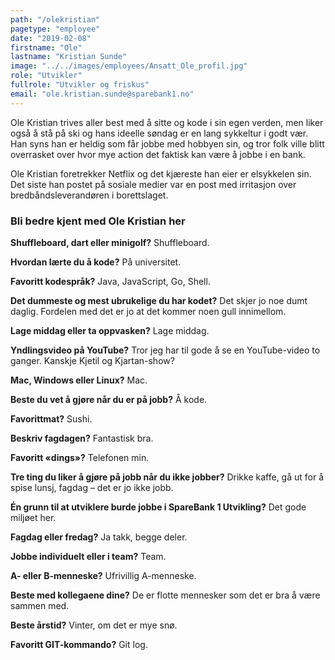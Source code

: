 ```yaml
---
path: "/olekristian"
pagetype: "employee"
date: "2019-02-08"
firstname: "Ole"
lastname: "Kristian Sunde"
image: "../../images/employees/Ansatt_Ole_profil.jpg"
role: "Utvikler"
fullrole: "Utvikler og friskus"
email: "ole.kristian.sunde@sparebank1.no"
---
```


Ole Kristian trives aller best med å sitte og kode i sin egen verden, men liker også å stå på ski og hans ideelle søndag er en lang sykkeltur i godt vær. Han syns han er heldig som får jobbe med hobbyen sin, og tror folk ville blitt overrasket over hvor mye action det faktisk kan være å jobbe i en bank.

Ole Kristian foretrekker Netflix og det kjæreste han eier er elsykkelen sin. Det siste han postet på sosiale medier var en post med irritasjon over bredbåndsleverandøren i borettslaget. 

### Bli bedre kjent med Ole Kristian her

<div class="info-content__questions">

**Shuffleboard, dart eller minigolf?**
Shuffleboard.

**Hvordan lærte du å kode?**
På universitet.

**Favoritt kodespråk?**
Java, JavaScript, Go, Shell.

**Det dummeste og mest ubrukelige du har kodet?**
Det skjer jo noe dumt daglig. Fordelen med det er jo at det kommer noen gull innimellom.

**Lage middag eller ta oppvasken?**
Lage middag.

**Yndlingsvideo på YouTube?**
Tror jeg har til gode å se en YouTube-video to ganger. Kanskje Kjetil og Kjartan-show?

**Mac, Windows eller Linux?**
Mac.

**Beste du vet å gjøre når du er på jobb?**
Å kode.

**Favorittmat?**
Sushi.

**Beskriv fagdagen?**
Fantastisk bra.

**Favoritt «dings»?**
Telefonen min.

**Tre ting du liker å gjøre på jobb når du ikke jobber?**
Drikke kaffe, gå ut for å spise lunsj, fagdag – det er jo ikke jobb.

**Én grunn til at utviklere burde jobbe i SpareBank 1 Utvikling?**
Det gode miljøet her.

**Fagdag eller fredag?**
Ja takk, begge deler.

**Jobbe individuelt eller i team?**
Team.

**A- eller B-menneske?**
Ufrivillig A-menneske.

**Beste med kollegaene dine?**
De er flotte mennesker som det er bra å være sammen med.

**Beste årstid?**
Vinter, om det er mye snø.

**Favoritt GIT-kommando?**
Git log.

</div>